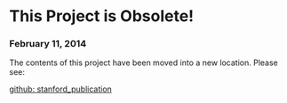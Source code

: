 # This Project is Obsolete!
### February 11, 2014

The contents of this project have been moved into a new location. Please see:

[github: stanford_publication](https://github.com/SU-SWS/stanford_publication)


